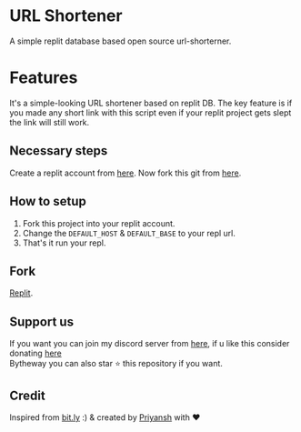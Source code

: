 # URL Shortener
A simple replit database based open source url-shorterner.
# Features
It's a simple-looking URL shortener based on replit DB. The key feature is if you made any short link with this script even if your replit project gets slept the link will still work.
## Necessary steps
Create a replit account from [here](https://replit.com/). Now fork this git from [here](https://repl.it/github/priyanshdotxyz/u).
## How to setup
1. Fork this project into your replit account.
2. Change the `DEFAULT_HOST` & `DEFAULT_BASE` to your repl url.
3. That's it run your repl.
## Fork
[Replit](https://repl.it/github/priyanshdotxyz/url-shortener).
## Support us
If you want you can join my discord server from [here](https://www.priyansh.xyz/discord),  if u like this consider donating [here](https://priyansh.xyz/donate)<br/>
Bytheway you can also star ⭐ this repository if you want.
## Credit
Inspired from [bit.ly](https://bit.ly) :) & created by [Priyansh](https://www.priyansh.xyz) with ♥️
